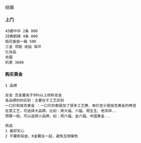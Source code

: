 结婚

#### 上门

```
45硬中华 2条 800
20黄鹤楼 4条 800
稻花香就一箱 500 
三金 项链 戒指 耳环
化妆品
衣服
机票 3600 
```



#### 购买黄金

```
1 品牌

足金 含金量高于99%以上统称足金
各品牌的的区别：主要在于工艺区别
一口价和按克黄金 ：一口价的都是加了很多工艺费，单价至少是按克黄金的两倍
在意工艺，可选择大品牌，比如：周大福、六福、周生生、老凤祥..
预算一般，可以选择小品牌，如：周六福、金六福、中国黄金...

挑选 
1 最好实心
2 不要和铂金、K金戴在一起，避免互相窜色
```





